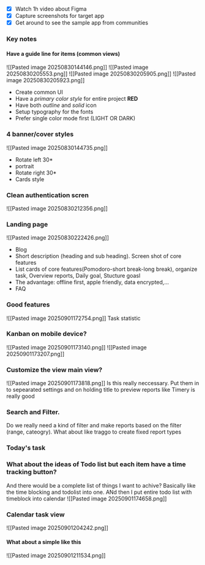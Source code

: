 - [x] Watch 1h video about Figma
- [x] Capture screenshots for target app
- [x] Get around to see the sample app from communities
### Key notes
#### Have a guide line for items (common views)
![[Pasted image 20250830144146.png]]
![[Pasted image 20250830205553.png]]
![[Pasted image 20250830205905.png]]
![[Pasted image 20250830205923.png]]
- Create common UI
- Have a *primary color style* for entire project **RED**
- Have both *outline* and *solid* icon
- Setup typography for the fonts
- Prefer single color mode first (LIGHT OR DARK)
### 4 banner/cover styles
![[Pasted image 20250830144735.png]]
- Rotate left 30*
- portrait
- Rotate right 30*
- Cards style
### Clean authentication scren
![[Pasted image 20250830212356.png]]

### Landing page
![[Pasted image 20250830222426.png]]
- Blog
- Short description (heading and sub heading). Screen shot of core features
- List cards of core features(Pomodoro-short break-long break), organize task, Overview reports, Daily goal, Stucture goasl
- The advantage: offline first, apple friendly, data encrypted,...
- FAQ
### Good features
![[Pasted image 20250901172754.png]]
Task statistic

### Kanban on mobile device?
![[Pasted image 20250901173140.png]]
![[Pasted image 20250901173207.png]]
### Customize the view main view?
![[Pasted image 20250901173818.png]]
Is this really neccessary. Put them in to sepearated settings and on holding title to preview reports like Timery is really good

### Search and Filter. 
Do we really need a kind of filter and make reports based on the filter (range, cateogry).
What about like traggo to create fixed report types

### Today's task

### What about the ideas of Todo list but each item have a time tracking button?
And there would be a complete list of things I want to achive?
Basically like the time blocking and todolist into one. 
ANd then I put entire todo list with timeblock into calendar
![[Pasted image 20250901174658.png]]
### Calendar task view
![[Pasted image 20250901204242.png]]

#### What about a simple like this
![[Pasted image 20250901211534.png]]
